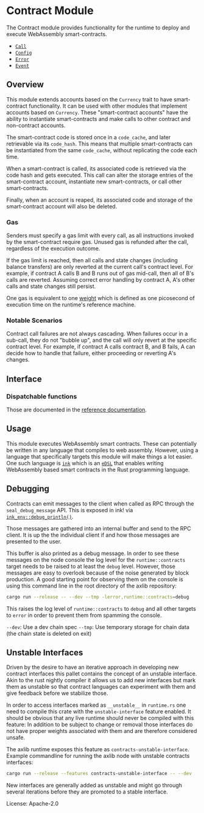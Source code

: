 # Contract Module

The Contract module provides functionality for the runtime to deploy and execute WebAssembly smart-contracts.

- [`Call`](https://docs.rs/pallet-contracts/latest/pallet_contracts/enum.Call.html)
- [`Config`](https://docs.rs/pallet-contracts/latest/pallet_contracts/trait.Config.html)
- [`Error`](https://docs.rs/pallet-contracts/latest/pallet_contracts/enum.Error.html)
- [`Event`](https://docs.rs/pallet-contracts/latest/pallet_contracts/enum.Event.html)

## Overview

This module extends accounts based on the `Currency` trait to have smart-contract functionality. It can
be used with other modules that implement accounts based on `Currency`. These "smart-contract accounts"
have the ability to instantiate smart-contracts and make calls to other contract and non-contract accounts.

The smart-contract code is stored once in a `code_cache`, and later retrievable via its `code_hash`.
This means that multiple smart-contracts can be instantiated from the same `code_cache`, without replicating
the code each time.

When a smart-contract is called, its associated code is retrieved via the code hash and gets executed.
This call can alter the storage entries of the smart-contract account, instantiate new smart-contracts,
or call other smart-contracts.

Finally, when an account is reaped, its associated code and storage of the smart-contract account
will also be deleted.

### Gas

Senders must specify a gas limit with every call, as all instructions invoked by the smart-contract require gas.
Unused gas is refunded after the call, regardless of the execution outcome.

If the gas limit is reached, then all calls and state changes (including balance transfers) are only
reverted at the current call's contract level. For example, if contract A calls B and B runs out of gas mid-call,
then all of B's calls are reverted. Assuming correct error handling by contract A, A's other calls and state
changes still persist.

One gas is equivalent to one [weight](https://docs.axlib.io/v3/runtime/weights-and-fees)
which is defined as one picosecond of execution time on the runtime's reference machine.

### Notable Scenarios

Contract call failures are not always cascading. When failures occur in a sub-call, they do not "bubble up",
and the call will only revert at the specific contract level. For example, if contract A calls contract B, and B
fails, A can decide how to handle that failure, either proceeding or reverting A's changes.

## Interface

### Dispatchable functions

Those are documented in the [reference documentation](https://docs.rs/pallet-contracts/latest/pallet_contracts/#dispatchable-functions).

## Usage

This module executes WebAssembly smart contracts. These can potentially be written in any language
that compiles to web assembly. However, using a language that specifically targets this module
will make things a lot easier. One such language is [`ink`](https://github.com/axiatech/ink)
which is an [`eDSL`](https://wiki.haskell.org/Embedded_domain_specific_language) that enables
writing WebAssembly based smart contracts in the Rust programming language.

## Debugging

Contracts can emit messages to the client when called as RPC through the `seal_debug_message`
API. This is exposed in ink! via
[`ink_env::debug_println()`](https://docs.rs/ink_env/latest/ink_env/fn.debug_println.html).

Those messages are gathered into an internal buffer and send to the RPC client.
It is up the the individual client if and how those messages are presented to the user.

This buffer is also printed as a debug message. In order to see these messages on the node
console the log level for the `runtime::contracts` target needs to be raised to at least
the `debug` level. However, those messages are easy to overlook because of the noise generated
by block production. A good starting point for observing them on the console is using this
command line in the root directory of the axlib repository:

```bash
cargo run --release -- --dev --tmp -lerror,runtime::contracts=debug
```

This raises the log level of `runtime::contracts` to `debug` and all other targets
to `error` in order to prevent them from spamming the console.

`--dev`: Use a dev chain spec
`--tmp`: Use temporary storage for chain data (the chain state is deleted on exit)

## Unstable Interfaces

Driven by the desire to have an iterative approach in developing new contract interfaces
this pallet contains the concept of an unstable interface. Akin to the rust nightly compiler
it allows us to add new interfaces but mark them as unstable so that contract languages can
experiment with them and give feedback before we stabilize those.

In order to access interfaces marked as `__unstable__` in `runtime.rs` one need to compile
this crate with the `unstable-interface` feature enabled. It should be obvious that any
live runtime should never be compiled with this feature: In addition to be subject to
change or removal those interfaces do not have proper weights associated with them and
are therefore considered unsafe.

The axlib runtime exposes this feature as `contracts-unstable-interface`. Example
commandline for running the axlib node with unstable contracts interfaces:

```bash
cargo run --release --features contracts-unstable-interface -- --dev
```

New interfaces are generally added as unstable and might go through several iterations
before they are promoted to a stable interface.

License: Apache-2.0
